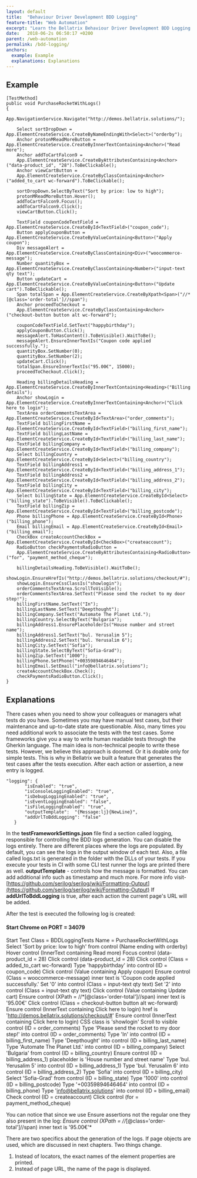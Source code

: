 ```yaml
---
layout: default
title:  "Behaviour Driver Development BDD Logging"
feature-title: "Web Automation"
excerpt: "Learn the Bellatrix Behaviour Driver Development BDD Logging works and how to use it."
date:   2018-06-2s 06:50:17 +0200
parent: /web-automation
permalink: /bdd-logging/
anchors:
  example: Example
  explanations: Explanations
---
```

Example
-------
```
[TestMethod]
public void PurchaseRocketWithLogs()
{
    App.NavigationService.Navigate("http://demos.bellatrix.solutions/");

    Select sortDropDown = App.ElementCreateService.CreateByNameEndingWith<Select>("orderby");
    Anchor protonMReadMoreButton = App.ElementCreateService.CreateByInnerTextContaining<Anchor>("Read more");
    Anchor addToCartFalcon9 = 
    App.ElementCreateService.CreateByAttributesContaining<Anchor>("data-product_id", "28").ToBeClickable();
    Anchor viewCartButton = 
    App.ElementCreateService.CreateByClassContaining<Anchor>("added_to_cart wc-forward").ToBeClickable();

    sortDropDown.SelectByText("Sort by price: low to high");
    protonMReadMoreButton.Hover();
    addToCartFalcon9.Focus();
    addToCartFalcon9.Click();
    viewCartButton.Click();

    TextField couponCodeTextField = App.ElementCreateService.CreateById<TextField>("coupon_code");
    Button applyCouponButton = App.ElementCreateService.CreateByValueContaining<Button>("Apply coupon");
    Div messageAlert = App.ElementCreateService.CreateByClassContaining<Div>("woocommerce-message");
    Number quantityBox = App.ElementCreateService.CreateByClassContaining<Number>("input-text qty text");
    Button updateCart = App.ElementCreateService.CreateByValueContaining<Button>("Update cart").ToBeClickable();
    Span totalSpan = App.ElementCreateService.CreateByXpath<Span>("//*[@class='order-total']//span");
    Anchor proceedToCheckout = 
    App.ElementCreateService.CreateByClassContaining<Anchor>("checkout-button button alt wc-forward");

    couponCodeTextField.SetText("happybirthday");
    applyCouponButton.Click();
    messageAlert.ToHasContent().ToBeVisible().WaitToBe();
    messageAlert.EnsureInnerTextIs("Coupon code applied successfully.");
    quantityBox.SetNumber(0);
    quantityBox.SetNumber(2);
    updateCart.Click();
    totalSpan.EnsureInnerTextIs("95.00€", 15000);
    proceedToCheckout.Click();

    Heading billingDetailsHeading = App.ElementCreateService.CreateByInnerTextContaining<Heading>("Billing details");
    Anchor showLogin = App.ElementCreateService.CreateByInnerTextContaining<Anchor>("Click here to login");
    TextArea orderCommentsTextArea = App.ElementCreateService.CreateById<TextArea>("order_comments");
    TextField billingFirstName = App.ElementCreateService.CreateById<TextField>("billing_first_name");
    TextField billingLastName = App.ElementCreateService.CreateById<TextField>("billing_last_name");
    TextField billingCompany = App.ElementCreateService.CreateById<TextField>("billing_company");
    Select billingCountry = App.ElementCreateService.CreateById<Select>("billing_country");
    TextField billingAddress1 = App.ElementCreateService.CreateById<TextField>("billing_address_1");
    TextField billingAddress2 = App.ElementCreateService.CreateById<TextField>("billing_address_2");
    TextField billingCity = App.ElementCreateService.CreateById<TextField>("billing_city");
    Select billingState = App.ElementCreateService.CreateById<Select>("billing_state").ToBeVisible().ToBeClickable();
    TextField billingZip = App.ElementCreateService.CreateById<TextField>("billing_postcode");
    Phone billingPhone = App.ElementCreateService.CreateById<Phone>("billing_phone");
    Email billingEmail = App.ElementCreateService.CreateById<Email>("billing_email");
    CheckBox createAccountCheckBox = App.ElementCreateService.CreateById<CheckBox>("createaccount");
    RadioButton checkPaymentsRadioButton = 
	App.ElementCreateService.CreateByAttributesContaining<RadioButton>("for", "payment_method_cheque");

    billingDetailsHeading.ToBeVisible().WaitToBe();
    showLogin.EnsureHrefIs("http://demos.bellatrix.solutions/checkout/#");
    showLogin.EnsureCssClassIs("showlogin");
    orderCommentsTextArea.ScrollToVisible();
    orderCommentsTextArea.SetText("Please send the rocket to my door step!");
    billingFirstName.SetText("In");
    billingLastName.SetText("Deepthought");
    billingCompany.SetText("Automate The Planet Ltd.");
    billingCountry.SelectByText("Bulgaria");
    billingAddress1.EnsurePlaceholderIs("House number and street name");
    billingAddress1.SetText("bul. Yerusalim 5");
    billingAddress2.SetText("bul. Yerusalim 6");
    billingCity.SetText("Sofia");
    billingState.SelectByText("Sofia-Grad");
    billingZip.SetText("1000");
    billingPhone.SetPhone("+00359894646464");
    billingEmail.SetEmail("info@bellatrix.solutions");
    createAccountCheckBox.Check();
    checkPaymentsRadioButton.Click();
}
```
Explanations
------------
There cases when you need to show your colleagues or managers what tests do you have. Sometimes you may have manual test cases, but their maintenance and up-to-date state are questionable. Also, many times you need additional work to associate the tests with the test cases. Some frameworks give you a way to write human readable tests through the Gherkin language. The main idea is non-technical people to write these tests. However, we believe this approach is doomed. Or it is doable only for simple tests. This is why in Bellatrix we built a feature that generates the test cases after the tests execution. After each action or assertion, a new entry is logged.
```
"logging": {
       "isEnabled": "true",
       "isConsoleLoggingEnabled": "true",
       "isDebugLoggingEnabled": "true",
       "isEventLoggingEnabled": "false",
       "isFileLoggingEnabled": "true",
       "outputTemplate":  "{Message:lj}{NewLine}",
       "addUrlToBddLogging": "false"
   }
```
In the **testFrameworkSettings.json** file find a section called logging, responsible for controlling the BDD logs generation. You can disable the logs entirely. There are different places where the logs are populated. By default, you can see the logs in the output window of each test. Also, a file called logs.txt is generated in the folder with the DLLs of your tests. If you execute your tests in CI with some CLI test runner the logs are printed there as well. **outputTemplate** - controls how the message is formatted. You can add additional info such as timestamp and much more.
For more info visit- [https://github.com/serilog/serilog/wiki/Formatting-Output](https://github.com/serilog/serilog/wiki/Formatting-Output)
If **addUrlToBddLogging** is true, after each action the current page's URL will be added.

After the test is executed the following log is created:

#### Start Chrome on PORT = 34079
Start Test
Class = BDDLoggingTests Name = PurchaseRocketWithLogs
Select 'Sort by price: low to high' from control (Name ending with orderby)
Hover control (InnerText containing Read more)
Focus control (data-product_id = 28)
Click control (data-product_id = 28)
Click control (Class = added_to_cart wc-forward)
Type 'happybirthday' into control (ID = coupon_code)
Click control (Value containing Apply coupon)
Ensure control (Class = woocommerce-message) inner text is 'Coupon code applied successfully.'
Set '0' into control (Class = input-text qty text)
Set '2' into control (Class = input-text qty text)
Click control (Value containing Update cart)
Ensure control (XPath = //*[@class='order-total']//span) inner text is '95.00€'
Click control (Class = checkout-button button alt wc-forward)
Ensure control (InnerText containing Click here to login) href is 'http://demos.bellatrix.solutions/checkout/#'
Ensure control (InnerText containing Click here to login) CSS class is 'showlogin'
Scroll to visible control (ID = order_comments)
Type 'Please send the rocket to my door step!' into control (ID = order_comments)
Type 'In' into control (ID = billing_first_name)
Type 'Deepthought' into control (ID = billing_last_name)
Type 'Automate The Planet Ltd.' into control (ID = billing_company)
Select 'Bulgaria' from control (ID = billing_country)
Ensure control (ID = billing_address_1) placeholder is 'House number and street name'
Type 'bul. Yerusalim 5' into control (ID = billing_address_1)
Type 'bul. Yerusalim 6' into control (ID = billing_address_2)
Type 'Sofia' into control (ID = billing_city)
Select 'Sofia-Grad' from control (ID = billing_state)
Type '1000' into control (ID = billing_postcode)
Type '+00359894646464' into control (ID = billing_phone)
Type 'info@bellatrix.solutions' into control (ID = billing_email)
Check control (ID = createaccount)
Click control (for = payment_method_cheque)


You can notice that since we use Ensure assertions not the regular one they also present in the log: *Ensure control (XPath = //*[@class='order-total']//span) inner text is '95.00€'*

There are two specifics about the generation of the logs. If page objects are used, which are discussed in next chapters. Two things change.
1. Instead of locators, the exact names of the element properties are printed.
2. Instead of page URL, the name of the page is displayed.